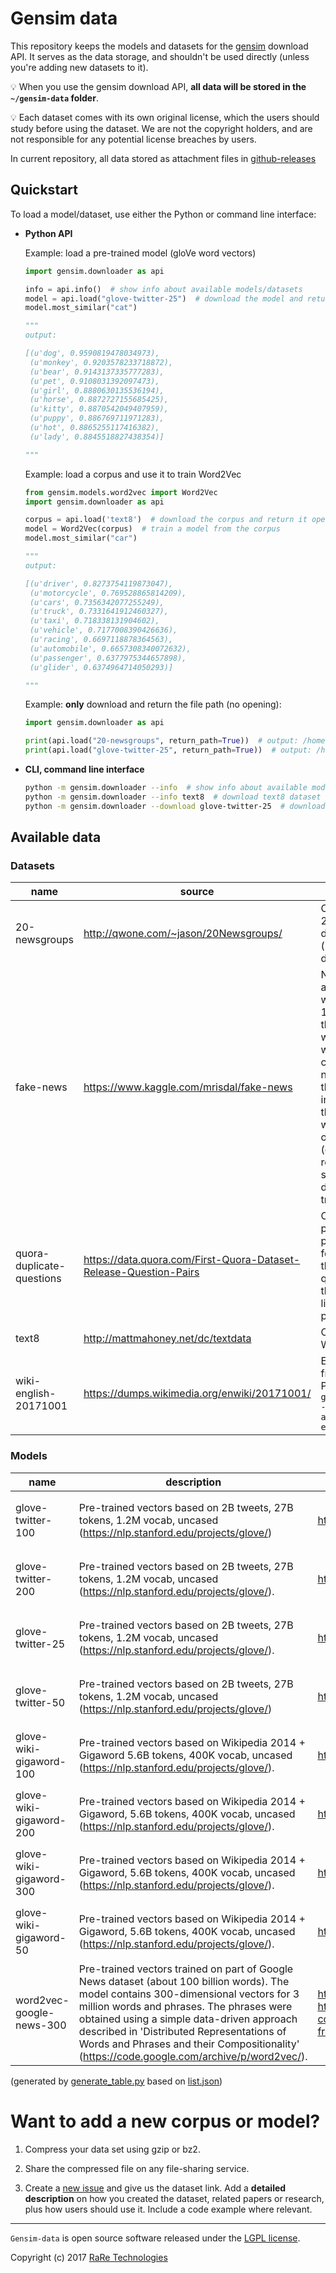 # Gensim data

This repository keeps the models and datasets for the [gensim](https://github.com/RaRe-Technologies/gensim) download API. It serves as the data storage, and shouldn't be used directly (unless you're adding new datasets to it).

💡 When you use the gensim download API, **all data will be stored in the `~/gensim-data` folder**.

💡 Each dataset comes with its own original license, which the users should study before using the dataset. We are not the copyright holders, and are not responsible for any potential license breaches by users.

In current repository, all data stored as attachment files in [github-releases](https://github.com/RaRe-Technologies/gensim-data/releases)

## Quickstart

To load a model/dataset, use either the Python or command line interface:

- **Python API**

  Example: load a pre-trained model (gloVe word vectors)

  ```python
  import gensim.downloader as api

  info = api.info()  # show info about available models/datasets
  model = api.load("glove-twitter-25")  # download the model and return as object ready for use
  model.most_similar("cat")

  """
  output:

  [(u'dog', 0.9590819478034973),
   (u'monkey', 0.9203578233718872),
   (u'bear', 0.9143137335777283),
   (u'pet', 0.9108031392097473),
   (u'girl', 0.8880630135536194),
   (u'horse', 0.8872727155685425),
   (u'kitty', 0.8870542049407959),
   (u'puppy', 0.886769711971283),
   (u'hot', 0.8865255117416382),
   (u'lady', 0.8845518827438354)]

  """
  ```

  Example: load a corpus and use it to train Word2Vec

  ```python
  from gensim.models.word2vec import Word2Vec
  import gensim.downloader as api

  corpus = api.load('text8')  # download the corpus and return it opened as an iterable
  model = Word2Vec(corpus)  # train a model from the corpus
  model.most_similar("car")

  """
  output:

  [(u'driver', 0.8273754119873047),
   (u'motorcycle', 0.769528865814209),
   (u'cars', 0.7356342077255249),
   (u'truck', 0.7331641912460327),
   (u'taxi', 0.718338131904602),
   (u'vehicle', 0.7177008390426636),
   (u'racing', 0.6697118878364563),
   (u'automobile', 0.6657308340072632),
   (u'passenger', 0.6377975344657898),
   (u'glider', 0.6374964714050293)]

  """
  ```

  Example: **only** download and return the file path (no opening):

  ```python
  import gensim.downloader as api

  print(api.load("20-newsgroups", return_path=True))  # output: /home/user/gensim-data/20-newsgroups/20-newsgroups.gz
  print(api.load("glove-twitter-25", return_path=True))  # output: /home/user/gensim-data/glove-twitter-25/glove-twitter-25.gz
  ```

 - **CLI, command line interface**
   ```bash
   python -m gensim.downloader --info  # show info about available models/datasets
   python -m gensim.downloader --info text8  # download text8 dataset to ~/gensim-data/text8
   python -m gensim.downloader --download glove-twitter-25  # download model to ~/gensim-data/glove-twitter-50/
   ```

## Available data
### Datasets
| name | source | description |
|------|--------|-------------|
| 20-newsgroups | http://qwone.com/~jason/20Newsgroups/ | Collection of approximately 20,000 newsgroup documents, partitioned (nearly) evenly across 20 different newsgroups. |
| fake-news | https://www.kaggle.com/mrisdal/fake-news | News dataset, contains text and metadata from 244 websites and represents 12,999 posts in total from the past 30 days. The data was pulled using the webhose.io API, because it's coming from their crawler, not all websites identified by the BS Detector are present in this dataset. Data sources that were missing a label were simply assigned a label of 'bs'. There are (ostensibly) no genuine, reliable, or trustworthy news sources represented in this dataset (so far), so don't trust anything you read. |
| quora-duplicate-questions | https://data.quora.com/First-Quora-Dataset-Release-Question-Pairs | Over 400,000 lines of potential question duplicate pairs. Each line contains IDs for each question in the pair, the full text for each question, and a binary value that indicates whether the line truly contains a duplicate pair. |
| text8 | http://mattmahoney.net/dc/textdata | Cleaned small sample from Wikipedia. |
| wiki-english-20171001 | https://dumps.wikimedia.org/enwiki/20171001/ | Extracted Wikipedia dump from October 2017. Produced by `python -m gensim.scripts.segment_wiki -f enwiki-20171001-pages-articles.xml.bz2 -o wiki-en.gz` |

### Models
| name | description | papers | preprocessing | parameters |
|------|-------------|------------|--------|---------------|
| glove-twitter-100 | Pre-trained vectors based on  2B tweets, 27B tokens, 1.2M vocab, uncased (https://nlp.stanford.edu/projects/glove/) | https://nlp.stanford.edu/pubs/glove.pdf | Converted to w2v format with `python -m gensim.scripts.glove2word2vec -i <fname> -o glove-twitter-100.txt`. | dimensions = 100 |
| glove-twitter-200 | Pre-trained vectors based on 2B tweets, 27B tokens, 1.2M vocab, uncased (https://nlp.stanford.edu/projects/glove/). | https://nlp.stanford.edu/pubs/glove.pdf | Converted to w2v format with `python -m gensim.scripts.glove2word2vec -i <fname> -o glove-twitter-200.txt`. | dimensions = 200 |
| glove-twitter-25 | Pre-trained vectors based on 2B tweets, 27B tokens, 1.2M vocab, uncased (https://nlp.stanford.edu/projects/glove/). | https://nlp.stanford.edu/pubs/glove.pdf | Converted to w2v format with `python -m gensim.scripts.glove2word2vec -i <fname> -o glove-twitter-25.txt`. | dimensions = 25 |
| glove-twitter-50 | Pre-trained vectors based on 2B tweets, 27B tokens, 1.2M vocab, uncased (https://nlp.stanford.edu/projects/glove/) | https://nlp.stanford.edu/pubs/glove.pdf | Converted to w2v format with `python -m gensim.scripts.glove2word2vec -i <fname> -o glove-twitter-50.txt`. | dimensions = 50 |
| glove-wiki-gigaword-100 | Pre-trained vectors based on Wikipedia 2014 + Gigaword 5.6B tokens, 400K vocab, uncased (https://nlp.stanford.edu/projects/glove/). | https://nlp.stanford.edu/pubs/glove.pdf | Converted to w2v format with `python -m gensim.scripts.glove2word2vec -i <fname> -o glove-wiki-gigaword-100.txt`. | dimensions = 100 |
| glove-wiki-gigaword-200 | Pre-trained vectors based on Wikipedia 2014 + Gigaword, 5.6B tokens, 400K vocab, uncased (https://nlp.stanford.edu/projects/glove/). | https://nlp.stanford.edu/pubs/glove.pdf | Converted to w2v format with `python -m gensim.scripts.glove2word2vec -i <fname> -o glove-wiki-gigaword-200.txt`. | dimentions = 200 |
| glove-wiki-gigaword-300 | Pre-trained vectors based on Wikipedia 2014 + Gigaword, 5.6B tokens, 400K vocab, uncased (https://nlp.stanford.edu/projects/glove/). | https://nlp.stanford.edu/pubs/glove.pdf | Converted to w2v format with `python -m gensim.scripts.glove2word2vec -i <fname> -o glove-wiki-gigaword-300.txt`. | dimensions = 300 |
| glove-wiki-gigaword-50 | Pre-trained vectors based on Wikipedia 2014 + Gigaword, 5.6B tokens, 400K vocab, uncased (https://nlp.stanford.edu/projects/glove/). | https://nlp.stanford.edu/pubs/glove.pdf | Converted to w2v format with `python -m gensim.scripts.glove2word2vec -i <fname> -o glove-wiki-gigaword-50.txt`. | dimension = 50 |
| word2vec-google-news-300 | Pre-trained vectors trained on part of Google News dataset (about 100 billion words). The model contains 300-dimensional vectors for 3 million words and phrases. The phrases were obtained using a simple data-driven approach described in 'Distributed Representations of Words and Phrases and their Compositionality' (https://code.google.com/archive/p/word2vec/). | https://arxiv.org/abs/1301.3781, https://arxiv.org/abs/1310.4546, https://www.microsoft.com/en-us/research/publication/linguistic-regularities-in-continuous-space-word-representations/?from=http%3A%2F%2Fresearch.microsoft.com%2Fpubs%2F189726%2Frvecs.pdf | - | dimension = 300 |


(generated by [generate_table.py](https://github.com/RaRe-Technologies/gensim-data/blob/master/generate_table.py) based on [list.json](https://github.com/RaRe-Technologies/gensim-data/blob/master/list.json))


# Want to add a new corpus or model?

1. Compress your data set using gzip or bz2.

2. Share the compressed file on any file-sharing service.

2. Create a [new issue](https://github.com/RaRe-Technologies/gensim-data/issues) and give us the dataset link. Add a **detailed description** on how you created the dataset, related papers or research, plus how users should use it. Include a code example where relevant.

----------------

`Gensim-data` is open source software released under the [LGPL license](https://github.com/rare-technologies/gensim-data/blob/master/LICENSE).

Copyright (c) 2017 [RaRe Technologies](https://rare-technologies.com/)
